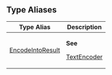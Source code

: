 ## Type Aliases

<table>
<thead>
<tr>
<th>Type Alias</th>
<th>Description</th>
</tr>
</thead>
<tbody>
<tr>
<td>

[EncodeIntoResult](type-aliases/EncodeIntoResult.md)

</td>
<td>

**See**

[TextEncoder](../../classes/TextEncoder.md)

</td>
</tr>
</tbody>
</table>
